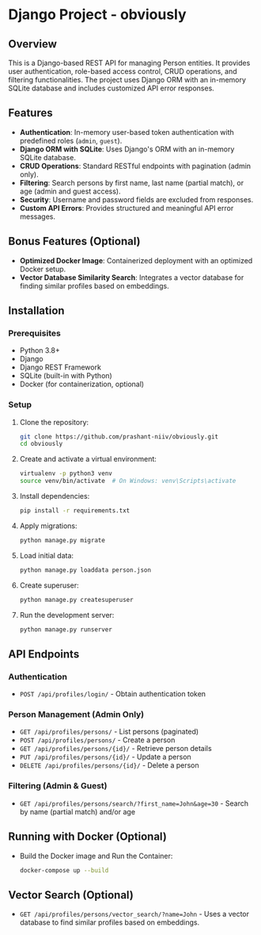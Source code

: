 # Django Project - obviously

## Overview
This is a Django-based REST API for managing Person entities. It provides user authentication, role-based access control, CRUD operations, and filtering functionalities. The project uses Django ORM with an in-memory SQLite database and includes customized API error responses.

## Features
- **Authentication**: In-memory user-based token authentication with predefined roles (`admin`, `guest`).
- **Django ORM with SQLite**: Uses Django's ORM with an in-memory SQLite database.
- **CRUD Operations**: Standard RESTful endpoints with pagination (admin only).
- **Filtering**: Search persons by first name, last name (partial match), or age (admin and guest access).
- **Security**: Username and password fields are excluded from responses.
- **Custom API Errors**: Provides structured and meaningful API error messages.

## Bonus Features (Optional)
- **Optimized Docker Image**: Containerized deployment with an optimized Docker setup.
- **Vector Database Similarity Search**: Integrates a vector database for finding similar profiles based on embeddings.

## Installation
### Prerequisites
- Python 3.8+
- Django
- Django REST Framework
- SQLite (built-in with Python)
- Docker (for containerization, optional)

### Setup
1. Clone the repository:
   ```sh
   git clone https://github.com/prashant-niiv/obviously.git
   cd obviously
   ```
2. Create and activate a virtual environment:
   ```sh
   virtualenv -p python3 venv
   source venv/bin/activate  # On Windows: venv\Scripts\activate
   ```
3. Install dependencies:
   ```sh
   pip install -r requirements.txt
   ```
4. Apply migrations:
   ```sh
   python manage.py migrate
   ```
5. Load initial data:
   ```sh
   python manage.py loaddata person.json
   ```
6. Create superuser:
   ```sh
   python manage.py createsuperuser
   ```
7. Run the development server:
   ```sh
   python manage.py runserver
   ```

## API Endpoints
### Authentication
- `POST /api/profiles/login/` - Obtain authentication token

### Person Management (Admin Only)
- `GET /api/profiles/persons/` - List persons (paginated)
- `POST /api/profiles/persons/` - Create a person
- `GET /api/profiles/persons/{id}/` - Retrieve person details
- `PUT /api/profiles/persons/{id}/` - Update a person
- `DELETE /api/profiles/persons/{id}/` - Delete a person

### Filtering (Admin & Guest)
- `GET /api/profiles/persons/search/?first_name=John&age=30` - Search by name (partial match) and/or age

## Running with Docker (Optional)
- Build the Docker image and Run the Container:
   ```sh
   docker-compose up --build
   ```

## Vector Search (Optional)
- `GET /api/profiles/persons/vector_search/?name=John` - Uses a vector database to find similar profiles based on embeddings.

